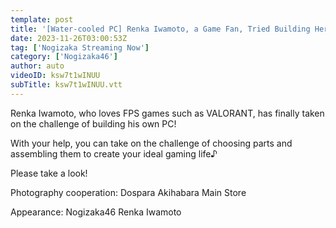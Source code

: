 ```yaml
---
template: post
title: '[Water-cooled PC] Renka Iwamoto, a Game Fan, Tried Building Her Own PC!'
date: 2023-11-26T03:00:53Z
tag: ['Nogizaka Streaming Now']
category: ['Nogizaka46']
author: auto 
videoID: ksw7t1wINUU
subTitle: ksw7t1wINUU.vtt
---
```

Renka Iwamoto, who loves FPS games such as VALORANT, has finally taken on the challenge of building his own PC!

With your help, you can take on the challenge of choosing parts and assembling them to create your ideal gaming life♪

Please take a look!

Photography cooperation: Dospara Akihabara Main Store

Appearance: Nogizaka46 Renka Iwamoto
